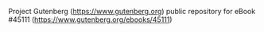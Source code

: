 Project Gutenberg (https://www.gutenberg.org) public repository for eBook #45111 (https://www.gutenberg.org/ebooks/45111)
